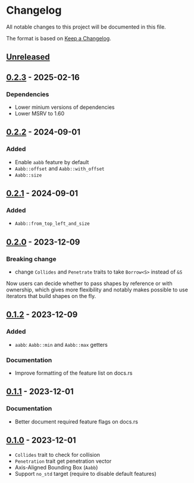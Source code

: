 # Changelog

All notable changes to this project will be documented in this file.

The format is based on [Keep a Changelog](https://keepachangelog.com/en/1.0.0/).


## [Unreleased]


## [0.2.3] - 2025-02-16

### Dependencies

* Lower minium versions of dependencies
* Lower MSRV to 1.60

## [0.2.2] - 2024-09-01

### Added

* Enable `aabb` feature by default
* `Aabb::offset` and `Aabb::with_offset`
* `Aabb::size`


## [0.2.1] - 2024-09-01

### Added

* `Aabb::from_top_left_and_size`


## [0.2.0] - 2023-12-09


### Breaking change

* change `Collides` and `Penetrate` traits to take `Borrow<S>` instead of `&S`

Now users can decide whether to pass shapes by reference
or with ownership, which gives more flexibility and notably makes possible to use iterators
that build shapes on the fly.


## [0.1.2] - 2023-12-09

### Added

* `aabb`: `Aabb::min` and `Aabb::max` getters

### Documentation

* Improve formatting of the feature list on docs.rs


## [0.1.1] - 2023-12-01

### Documentation

* Better document required feature flags on docs.rs


## [0.1.0] - 2023-12-01

* `Collides` trait to check for collision
* `Penetration` trait get penetration vector
* Axis-Aligned Bounding Box (`Aabb`)
* Support `no_std` target (require to disable default features)

[Unreleased]: https://github.com/jcornaz/beancount_parser_2/compare/v0.2.3...HEAD
[0.2.3]: https://github.com/jcornaz/beancount_parser_2/compare/v0.2.2...v0.2.3
[0.2.2]: https://github.com/jcornaz/beancount_parser_2/compare/v0.2.1...v0.2.2
[0.2.1]: https://github.com/jcornaz/beancount_parser_2/compare/v0.2.0...v0.2.1
[0.2.0]: https://github.com/jcornaz/beancount_parser_2/compare/v0.1.2...v0.2.0
[0.1.2]: https://github.com/jcornaz/beancount_parser_2/compare/v0.1.1...v0.1.2
[0.1.1]: https://github.com/jcornaz/beancount_parser_2/compare/v0.1.0...v0.1.1
[0.1.0]: https://github.com/jcornaz/collision2d/compare/...v0.1.0
